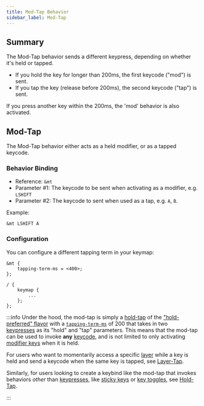```yaml
---
title: Mod-Tap Behavior
sidebar_label: Mod-Tap
---
```


## Summary

The Mod-Tap behavior sends a different keypress, depending on whether it's held or tapped.

- If you hold the key for longer than 200ms, the first keycode ("mod") is sent.
- If you tap the key (release before 200ms), the second keycode ("tap") is sent.

If you press another key within the 200ms, the 'mod' behavior is also activated.

## Mod-Tap

The Mod-Tap behavior either acts as a held modifier, or as a tapped keycode.

### Behavior Binding

- Reference: `&mt`
- Parameter #1: The keycode to be sent when activating as a modifier, e.g. `LSHIFT`
- Parameter #2: The keycode to sent when used as a tap, e.g. `A`, `B`.

Example:

```dts
&mt LSHIFT A
```

### Configuration

You can configure a different tapping term in your keymap:

```dts
&mt {
    tapping-term-ms = <400>;
};

/ {
    keymap {
        ...
    };
};
```

:::info
Under the hood, the mod-tap is simply a [hold-tap](hold-tap.mdx) of the ["hold-preferred" flavor](hold-tap.mdx#flavors) with a [`tapping-term-ms`](hold-tap.mdx#tapping-term-ms) of 200 that takes in two [keypresses](key-press.md) as its "hold" and "tap" parameters. This means that the mod-tap can be used to invoke **any** [keycode](../list-of-codes.mdx), and is not limited to only activating [modifier keys](../modifiers.mdx) when it is held.

For users who want to momentarily access a specific [layer](../index.mdx#layers) while a key is held and send a keycode when the same key is tapped, see [Layer-Tap](layers.md#layer-tap).

Similarly, for users looking to create a keybind like the mod-tap that invokes behaviors _other_ than [keypresses](key-press.md), like [sticky keys](sticky-key.md) or [key toggles](key-toggle.md), see [Hold-Tap](hold-tap.mdx).

:::
